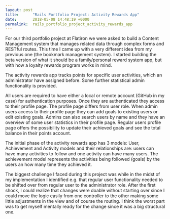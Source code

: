 ```yaml
---
layout: post
title:      "Rails Portfolio Project: Activity Rewards App"
date:       2018-05-08 14:48:19 +0000
permalink:  rails_portfolio_project_activity_rewards_app
---
```



For our third portfolio project at Flatiron we were asked to build a Content Management system that manages related data through complex forms and RESTful routes. This time I came up with a very different idea from my previous one (the bookmark management system). I started building the beta version of what it should be a family/personal reward system app, but with how a loyalty rewards program works in mind.

The activity rewards app tracks points for specific user activities, which an administrator have assigned before. Some further statistical admin functionality is provided.
 
All users are required to have either a local or remote account (GitHub in my case) for authentication purposes. Once they are authenticated they access to their profile page. The profile page differs from user role. When admin users access to their profile page they can add goals to existing users or edit existing goals. Admins can also search users by name and they have an overview of some user statistics in their profile page. Regular users profile page offers the possibility to update their achieved goals and see the total balance in their points account.

The initial phase of the activity rewards app has 3 models: User, Achievement and Activity models and their relationships are: users can have many activities to follow and one activity can have many users. The achievement model represents the activities being followed (goals) by the users  an how many time they achieved it.

The biggest challenge I faced during this project was while in the midst of my implementation I identified e.g. that regular user functionality needed to be shifted over from regular user to the administrator role. After the first shock, I could realize that changes were doable without starting over since I could move the logic easily from one controller to the other making some little adjustments in the view and of course the routing. I think the worst part was to get myself mentally ready for the change since it was a big structural one.



